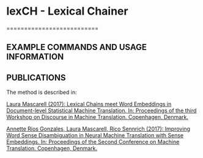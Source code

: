 # lexCH - Lexical Chainer
==========================



EXAMPLE COMMANDS AND USAGE INFORMATION
--------------------------------------


PUBLICATIONS
------------
The method is described in:

[Laura Mascarell (2017): Lexical Chains meet Word Embeddings in Document-level Statistical Machine Translation. In: Proceedings of the third Workshop on Discourse in Machine Translation. Copenhagen, Denmark.](http://www.aclweb.org/anthology/W17-4813)

[Annette Rios Gonzales, Laura Mascarell, Rico Sennrich (2017): Improving Word Sense Disambiguation in Neural Machine Translation with Sense Embeddings. In: Proceedings of the Second Conference on Machine Translation. Copenhagen, Denmark.](http://www.aclweb.org/anthology/W17-4702)
